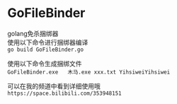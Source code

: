 # GoFileBinder
golang免杀捆绑器   
使用以下命令进行捆绑器编译   
`go build GoFileBinder.go`
   
使用以下命令生成捆绑文件   
`GoFileBinder.exe	木马.exe xxx.txt YihsiweiYihsiwei`
   
 可以在我的频道中看到详细使用哦   
 `https://space.bilibili.com/353948151`
